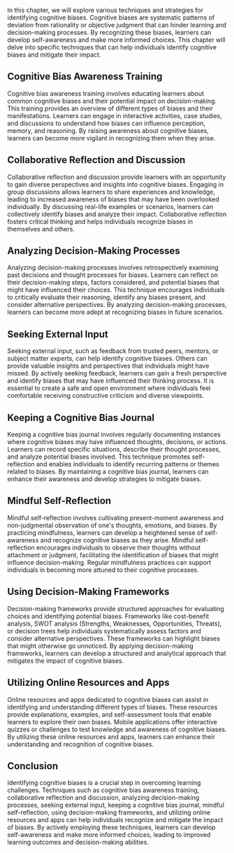 
In this chapter, we will explore various techniques and strategies for identifying cognitive biases. Cognitive biases are systematic patterns of deviation from rationality or objective judgment that can hinder learning and decision-making processes. By recognizing these biases, learners can develop self-awareness and make more informed choices. This chapter will delve into specific techniques that can help individuals identify cognitive biases and mitigate their impact.

Cognitive Bias Awareness Training
---------------------------------

Cognitive bias awareness training involves educating learners about common cognitive biases and their potential impact on decision-making. This training provides an overview of different types of biases and their manifestations. Learners can engage in interactive activities, case studies, and discussions to understand how biases can influence perception, memory, and reasoning. By raising awareness about cognitive biases, learners can become more vigilant in recognizing them when they arise.

Collaborative Reflection and Discussion
---------------------------------------

Collaborative reflection and discussion provide learners with an opportunity to gain diverse perspectives and insights into cognitive biases. Engaging in group discussions allows learners to share experiences and knowledge, leading to increased awareness of biases that may have been overlooked individually. By discussing real-life examples or scenarios, learners can collectively identify biases and analyze their impact. Collaborative reflection fosters critical thinking and helps individuals recognize biases in themselves and others.

Analyzing Decision-Making Processes
-----------------------------------

Analyzing decision-making processes involves retrospectively examining past decisions and thought processes for biases. Learners can reflect on their decision-making steps, factors considered, and potential biases that might have influenced their choices. This technique encourages individuals to critically evaluate their reasoning, identify any biases present, and consider alternative perspectives. By analyzing decision-making processes, learners can become more adept at recognizing biases in future scenarios.

Seeking External Input
----------------------

Seeking external input, such as feedback from trusted peers, mentors, or subject matter experts, can help identify cognitive biases. Others can provide valuable insights and perspectives that individuals might have missed. By actively seeking feedback, learners can gain a fresh perspective and identify biases that may have influenced their thinking process. It is essential to create a safe and open environment where individuals feel comfortable receiving constructive criticism and diverse viewpoints.

Keeping a Cognitive Bias Journal
--------------------------------

Keeping a cognitive bias journal involves regularly documenting instances where cognitive biases may have influenced thoughts, decisions, or actions. Learners can record specific situations, describe their thought processes, and analyze potential biases involved. This technique promotes self-reflection and enables individuals to identify recurring patterns or themes related to biases. By maintaining a cognitive bias journal, learners can enhance their awareness and develop strategies to mitigate biases.

Mindful Self-Reflection
-----------------------

Mindful self-reflection involves cultivating present-moment awareness and non-judgmental observation of one's thoughts, emotions, and biases. By practicing mindfulness, learners can develop a heightened sense of self-awareness and recognize cognitive biases as they arise. Mindful self-reflection encourages individuals to observe their thoughts without attachment or judgment, facilitating the identification of biases that might influence decision-making. Regular mindfulness practices can support individuals in becoming more attuned to their cognitive processes.

Using Decision-Making Frameworks
--------------------------------

Decision-making frameworks provide structured approaches for evaluating choices and identifying potential biases. Frameworks like cost-benefit analysis, SWOT analysis (Strengths, Weaknesses, Opportunities, Threats), or decision trees help individuals systematically assess factors and consider alternative perspectives. These frameworks can highlight biases that might otherwise go unnoticed. By applying decision-making frameworks, learners can develop a structured and analytical approach that mitigates the impact of cognitive biases.

Utilizing Online Resources and Apps
-----------------------------------

Online resources and apps dedicated to cognitive biases can assist in identifying and understanding different types of biases. These resources provide explanations, examples, and self-assessment tools that enable learners to explore their own biases. Mobile applications offer interactive quizzes or challenges to test knowledge and awareness of cognitive biases. By utilizing these online resources and apps, learners can enhance their understanding and recognition of cognitive biases.

Conclusion
----------

Identifying cognitive biases is a crucial step in overcoming learning challenges. Techniques such as cognitive bias awareness training, collaborative reflection and discussion, analyzing decision-making processes, seeking external input, keeping a cognitive bias journal, mindful self-reflection, using decision-making frameworks, and utilizing online resources and apps can help individuals recognize and mitigate the impact of biases. By actively employing these techniques, learners can develop self-awareness and make more informed choices, leading to improved learning outcomes and decision-making abilities.
